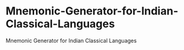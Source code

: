 # Mnemonic-Generator-for-Indian-Classical-Languages
Mnemonic Generator for Indian Classical Languages
